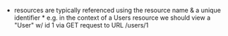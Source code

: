 *   resources are typically referenced using the resource name & a unique identifier
		*   e.g. in the context of a Users resource we should view a "User" w/ id 1
		   			 via GET request to URL /users/1
